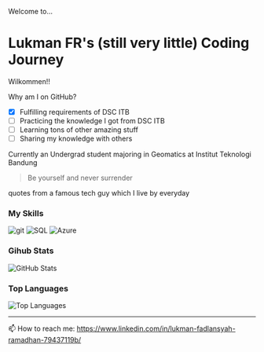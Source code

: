 Welcome to...

<!--
**jesslyn1999/jesslyn1999** is a ✨ _special_ ✨ repository because its `README.md` (this file) appears on your GitHub profile.

Here are some ideas to get you started:

- 🔭 I’m currently working on ...
- 🌱 I’m currently learning ...
- 👯 I’m looking to collaborate on ...
- 🤔 I’m looking for help with ...
- 💬 Ask me about ...
- 📫 How to reach me: ...
- 😄 Pronouns: ...
- ⚡ Fun fact: ...
-->

# Lukman FR's (still very little) Coding Journey 

Wilkommen!!

Why am I on GitHub?
- [x] Fulfilling requirements of DSC ITB
- [ ] Practicing the knowledge I got from DSC ITB 
- [ ] Learning tons of other amazing stuff 
- [ ] Sharing my knowledge with others

Currently an Undergrad student majoring in Geomatics at Institut Teknologi Bandung

> Be yourself and never surrender

quotes from a famous tech guy which I live by everyday

### My Skills

<p>
  <img alt="git" src="https://img.shields.io/badge/-Git-F05032?style=flat-square&logo=git&logoColor=white" />
  <img alt="SQL" src="https://badgen.net/badge/icon/postgresql?icon=postgresql&label" />
  <img alt="Azure" src="https://badgen.net/badge/icon/azure?icon=azure&label" />
</p>


### Gihub Stats
<p><img src="https://github-readme-stats.vercel.app/api?username=Lok1man&amp;show_icons=true&amp;count_private=true&amp;theme=cobalt" alt="GitHub Stats"></p>

### Top Languages
<p><img src="https://github-readme-stats.vercel.app/api/top-langs/?username=Lok1man&amp;layout=compact" alt="Top Languages"></p>

---

📫 How to reach me: https://www.linkedin.com/in/lukman-fadlansyah-ramadhan-79437119b/
